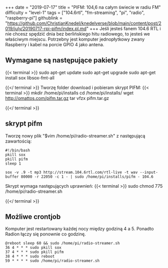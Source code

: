 +++
date = "2019-07-17"
title = "PIFM: 104,6 na całym świecie w radiu FM"
difficulty = "level-1"
tags = ["104.6rtl", "fm-streaming", "pi", "radio", "raspberry-pi"]
githublink = "https://github.com/ChristianKnedel/knedelverse/blob/main/content/post/2019/july/20190717-rpi-pifm/index.pl.md"
+++
Jeśli jesteś fanem 104.6 RTL i nie chcesz spędzić dnia bez berlińskiego hitu radiowego, to jesteś we właściwym miejscu. Potrzebny jest komputer jednopłytkowy zwany Raspberry i kabel na porcie GPIO 4 jako antena.
## Wymagane są następujące pakiety

{{< terminal >}}
sudo apt-get update
sudo apt-get upgrade
sudo apt-get install sox libsox-fmt-all

{{</ terminal >}}
Tworzę folder download i pobieram skrypt PIFM:
{{< terminal >}}
mkdir /home/pi/installs
cd /home/pi/installs/
wget http://omattos.com/pifm.tar.gz
tar vfzx pifm.tar.gz

{{</ terminal >}}

## skrypt pifm
Tworzę nowy plik "$vim /home/pi/radio-streamer.sh" z następującą zawartością:
```
#!/bin/bash 
pkill sox 
pkill pifm 
sleep 1 

sox -v .9 -t mp3 http://stream.104.6rtl.com/rtl-live -t wav --input-buffer 80000 -r 22050 -c 1 - | sudo /home/pi/installs/pifm - 104.6

```
Skrypt wymaga następujących uprawnień:
{{< terminal >}}
sudo chmod 775 /home/pi/radio-streamer.sh

{{</ terminal >}}

## Możliwe crontjob
Komputer jest restartowany każdej nocy między godziną 4 a 5. Ponadto Radion łączy się ponownie co godzinę.
```
@reboot sleep 60 && sudo /home/pi/radio-streamer.sh 
36 4 * * * sudo pkill sox 
37 4 * * * sudo pkill pifm 
38 4 * * * sudo reboot 
59 * * * * sudo /home/pi/radio-streamer.sh

```